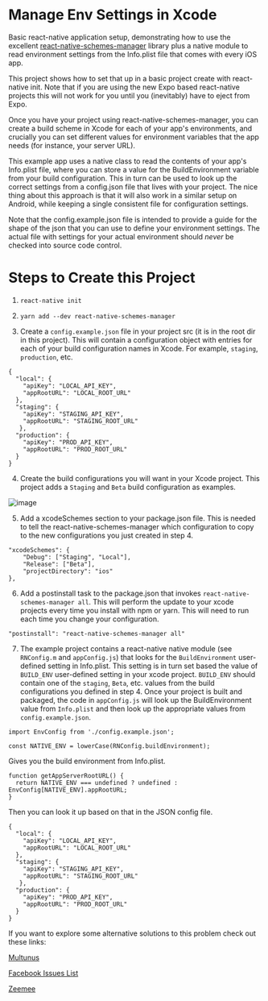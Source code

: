# Manage Env Settings in Xcode

Basic react-native application setup, demonstrating how to use the excellent [react-native-schemes-manager](https://github.com/Thinkmill/react-native-schemes-manager) library plus a native module to read environment settings from the Info.plist file that comes with every iOS app.

This project shows how to set that up in a basic project create with react-native init.  Note that if you are using the new Expo based react-native projects this will not work for you until you (inevitably) have to eject from Expo.

Once you have your project using react-native-schemes-manager, you can create a build scheme in Xcode for each of your app's environments, and crucially you can set different values for environment variables that the app needs (for instance, your server URL).

This example app uses a native class to read the contents of your app's Info.plist file, where you can store a value for the BuildEnvironment variable from your build configuration.  This in turn can be used to look up the correct settings from a config.json file that lives with your project.  The nice thing about this approach is that it will also work in a similar setup on Android, while keeping a single consistent file for configuration settings.

Note that the config.example.json file is intended to provide a guide for the shape of the json that you can use to define your environment settings.  The actual file with settings for your actual environment should *never* be checked into source code control.

# Steps to Create this Project

1. `react-native init`

2. `yarn add --dev react-native-schemes-manager`

3. Create a `config.example.json` file in your project src (it is in the root dir in this project).  This will contain a configuration object with entries for each of your build configuration names in Xcode.  For example, `staging`, `production`, etc.

```
{
  "local": {
    "apiKey": "LOCAL_API_KEY",
    "appRootURL": "LOCAL_ROOT_URL"
  },
  "staging": {
    "apiKey": "STAGING_API_KEY",
    "appRootURL": "STAGING_ROOT_URL"
   },
  "production": {
    "apiKey": "PROD_API_KEY",
    "appRootURL": "PROD_ROOT_URL"
  }
}
```

4. Create the build configurations you will want in your Xcode project.  This project adds a `Staging` and `Beta` build configuration as examples.

![image](https://user-images.githubusercontent.com/1186878/28042568-b67609f8-6582-11e7-8c51-44c04d011566.gif)

5. Add a xcodeSchemes section to your package.json file.  This is needed to tell the react-native-schemes-manager which configuration to copy to the new configurations you just created in step 4.
```
"xcodeSchemes": {
    "Debug": ["Staging", "Local"],
    "Release": ["Beta"],
    "projectDirectory": "ios"
},
```
6. Add a postinstall task to the package.json that invokes `react-native-schemes-manager all`.  This will perform the update to your xcode projects every time you install with npm or yarn.  This will need to run each time you change your configuration.
```
"postinstall": "react-native-schemes-manager all"
```

7. The example project contains a react-native native module (see `RNConfig.m` and `appConfig.js`) that looks for the `BuildEnvironment` user-defined setting in Info.plist.  This setting is in turn set based the value of `BUILD_ENV` user-defined setting in your xcode project.  `BUILD_ENV` should contain one of the `staging`, `Beta`, etc. values from the build configurations you defined in step 4.  Once your project is built and packaged, the code in `appConfig.js` will look up the BuildEnvironment value from `Info.plist` and then look up the appropriate values from `config.example.json`.

```
import EnvConfig from './config.example.json';

const NATIVE_ENV = lowerCase(RNConfig.buildEnvironment);
```

Gives you the build environment from Info.plist.

```
function getAppServerRootURL() {
  return NATIVE_ENV === undefined ? undefined : EnvConfig[NATIVE_ENV].appRootURL;
}
```

Then you can look it up based on that in the JSON config file.

```
{
  "local": {
    "apiKey": "LOCAL_API_KEY",
    "appRootURL": "LOCAL_ROOT_URL"
  },
  "staging": {
    "apiKey": "STAGING_API_KEY",
    "appRootURL": "STAGING_ROOT_URL"
   },
  "production": {
    "apiKey": "PROD_API_KEY",
    "appRootURL": "PROD_ROOT_URL"
  }
}
```

If you want to explore some alternative solutions to this problem check out these links:

[Multunus](http://www.multunus.com/blog/2016/06/automated-environment-management-react-native-ios/)

[Facebook Issues List](https://github.com/facebook/react-native/issues/11813#issuecomment-273279257)

[Zeemee](https://zeemee.engineering/how-to-set-up-multiple-schemes-configurations-in-xcode-for-your-react-native-ios-app-7da4b5237966)
